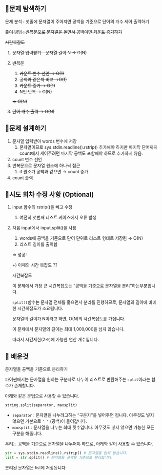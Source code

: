 ## 📍문제 탐색하기

문제 분석 : 첫줄에 문자열이 주어지면 공백을 기준으로 단어의 개수 세어 출력하기

~~풀이 방법 : 반복문으로 문자열을 돌면서 공백이면 카운트 증가하기~~

~~시간복잡도~~

1. ~~문자열 입력받기 - 문자열 길이 N → O(N)~~
2. ~~반복문~~
    1. ~~카운트 변수 선언 → O(1)~~
    2. ~~공백과 같은지 비교 →O(1)~~
    3. ~~카운트 증가 → O(1)~~
    4. ~~N번 반복 → O(N)~~
    
    ~~⇒ O(N)~~
    
3. ~~단어 개수 출력 → O(N)~~

## 📍문제 설계하기

1. 문자열 입력받아 words 변수에 저장
    1. 문자열이므로 sys.stdin.readline().rstrip() 추가해야 하지만 마지막 단어까지 count에서 세어주려면 마지막 공백도 포함해야 하므로 추가하지 않음.
2. count 변수 선언
3. 반복문으로 문자열 원소에 하나씩 접근
    1. if 원소가 공백과 같으면 → count 증가
4. count 출력

## 📍시도 회차 수정 사항 (Optional)

1. input 함수의 rstrip()을 빼고 수정
    1. 여전히 첫번째 테스트 케이스에서 오류 발생
2. 처음 input에서 input.split()을 사용
    1. words에 공백을 기준으로 단어 단위로 리스트 형태로 저장됨 → O(N)
    2. 리스트 길이를 출력함 
    
    ⇒ 성공!
    
    +) 이때의 시간 복잡도 ??
    
    시간복잡도
    
    이 문제에서 가장 큰 시간복잡도는 “공백을 기준으로 문자열을 분리”하는부분입니다.
    
    `split()`함수는 문자열 전체를 훑으면서 분리를 진행하므로, 문자열의 길이에 비례한 시간복잡도가 소요됩니다.
    
    문자열의 길이가 N이라고 하면, O(N)의 시간복잡도를 가집니다.
    
    이 문제에서 문자열의 길이는 최대 1,000,000을 넘지 않습니다.
    
    따라서 시간제한(2초)에 가능한 연산 개수입니다.
    
## 🥕 배운것

문자열을 공백을 기준으로 분리하기

파이썬에서는 문자열을 원하는 구분자로 나누어 리스트로 반환해주는 `split`이라는 함수가 존재합니다.

아래와 같은 문법으로 사용할 수 있습니다.

```python
string.split(separator, maxsplit)
```

- `separator` : 문자열을 나누려고하는 “구분자”를 넣어주면 됩니다. 아무것도 넣지 않으면 기본으로 `‘ ‘` (공백)이 들어갑니다.
- `maxsplit` : 문자열을 나누는 최대 횟수입니다. 아무것도 넣지 않으면 가능한 모든 구분을 해줍니다.

우리는 공백을 기준으로 문자열을 나누어야 하므로, 아래와 같이 사용할 수 있습니다.

```python
str = sys.stdin.readline().rstrip() # 문자열을 입력 받습니다.
list = str.split() # 문자열을 공백을 기준으로 분리합니다.
```

분리된 문자열은 list에 저장됩니다.
